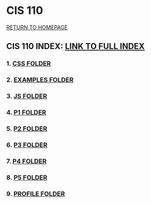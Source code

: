 # CIS 110

[RETURN TO HOMEPAGE](https://sierrabakerr.github.io/)



##  CIS 110 INDEX: [LINK TO FULL INDEX](https://pages.uoregon.edu/sbaker8/110/)

### 1. [CSS FOLDER](https://pages.uoregon.edu/sbaker8/110/css/)

### 2. [EXAMPLES FOLDER](https://pages.uoregon.edu/sbaker8/110/examples/)

### 3. [JS FOLDER](https://pages.uoregon.edu/sbaker8/110/js/)

### 4. [P1 FOLDER](https://pages.uoregon.edu/sbaker8/110/p1/)

### 5. [P2 FOLDER](https://pages.uoregon.edu/sbaker8/110/p2/)

### 6. [P3 FOLDER](https://pages.uoregon.edu/sbaker8/110/p3/)

### 7. [P4 FOLDER](https://pages.uoregon.edu/sbaker8/110/p4/)

### 8. [P5 FOLDER](https://pages.uoregon.edu/sbaker8/110/p5/)

### 9. [PROFILE FOLDER](https://pages.uoregon.edu/sbaker8/110/profile/)

